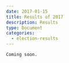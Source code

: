 ```yaml
---
date: 2017-01-15
title: Results of 2017
description: Results
type: Document
categories:
  - election-results
---
```

```
Coming soon.
```